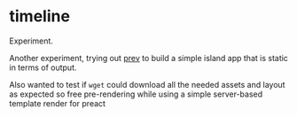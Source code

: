 # timeline

Experiment.

Another experiment, trying out [prev](https://github.com/barelyhuman/prev) to
build a simple island app that is static in terms of output.

Also wanted to test if `wget` could download all the needed assets and layout as
expected so free pre-rendering while using a simple server-based template render
for preact
